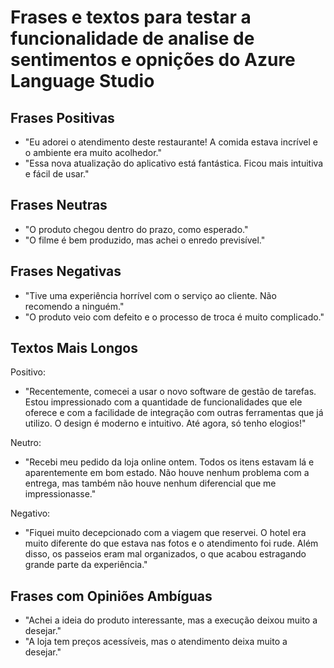 # Frases e textos para testar a funcionalidade de analise de sentimentos e opnições do Azure Language Studio
## Frases Positivas
- "Eu adorei o atendimento deste restaurante! A comida estava incrível e o ambiente era muito acolhedor."
- "Essa nova atualização do aplicativo está fantástica. Ficou mais intuitiva e fácil de usar."

## Frases Neutras
- "O produto chegou dentro do prazo, como esperado."
- "O filme é bem produzido, mas achei o enredo previsível."

## Frases Negativas
- "Tive uma experiência horrível com o serviço ao cliente. Não recomendo a ninguém."
- "O produto veio com defeito e o processo de troca é muito complicado."

## Textos Mais Longos
Positivo:
- "Recentemente, comecei a usar o novo software de gestão de tarefas. Estou impressionado com a quantidade de funcionalidades que ele oferece e com a facilidade de integração com outras ferramentas que já utilizo. O design é moderno e intuitivo. Até agora, só tenho elogios!"

Neutro:
- "Recebi meu pedido da loja online ontem. Todos os itens estavam lá e aparentemente em bom estado. Não houve nenhum problema com a entrega, mas também não houve nenhum diferencial que me impressionasse."

Negativo:
- "Fiquei muito decepcionado com a viagem que reservei. O hotel era muito diferente do que estava nas fotos e o atendimento foi rude. Além disso, os passeios eram mal organizados, o que acabou estragando grande parte da experiência."

## Frases com Opiniões Ambíguas
- "Achei a ideia do produto interessante, mas a execução deixou muito a desejar."
- "A loja tem preços acessíveis, mas o atendimento deixa muito a desejar."

